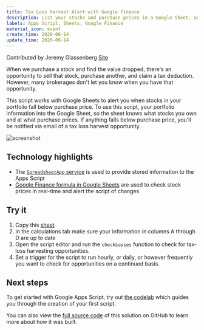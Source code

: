 ```yaml
---
title: Tax Loss Harvest Alert with Google Finance
description: List your stocks and purchase prices in a Google Sheet, and this script will alert you if you can sell the stock for a "tax loss harvest."
labels: Apps Script, Sheets, Google Finance
material_icon: event
create_time: 2020-06-14
update_time: 2020-06-14
---
```


Contributed by Jeremy Glassenberg [Site](https://www.apistrategist.com)

When we purchase a stock and find the value dropped, there's an opportunity to sell that stock, purchase another, and claim a tax deduction.  However, many brokerages don't let you know when you have that opportunity.  

This script works with Google Sheets to alert you when stocks in your portfolio fall below purchase price.  To use this script, your portfolio information into the Google Sheet, so the sheet knows what stocks you own and at what purchase prices. If anything falls below purchase price, you'll be notified via email of a tax loss harvest opportunity.

![screenshot](https://cdn.jsdelivr.net/gh/googleworkspace/solutions@master/tax-loss-harvest-alerts/screenshot.png)

## Technology highlights

- The [`SpreadsheetApp` service][spreadsheetapp-docs] is used to provide stored information to the Apps Script
- [Google Finance formula in Google Sheets](https://support.google.com/docs/answer/3093281?hl=en) are used to check stock prices in real-time and alert the script of changes


## Try it

1. Copy this [sheet][sheet-copy]
2. In the calculations tab make sure your information in columns A through D are up to date
3. Open the script editor and run the `checkLosses` function to check for tax-loss
   harvesting opportunities.
4. Set a trigger for the script to run hourly, or daily, or however frequently you want to check for opportunities on a continued basis.

## Next steps

To get started with Google Apps Script, try out [the codelab][codelab]
which guides you through the creation of your first script.

You can also view the [full source code][github] of this solution on GitHub to
learn more about how it was built.


[github]: https://github.com/googleworkspace/solutions/blob/master/tax-loss-harvest-alerts
[spreadsheetapp-docs]: https://developers.google.com/apps-script/reference/spreadsheet/spreadsheet-app
[sheet-copy]: https://docs.google.com/spreadsheets/d/1p389iohh_XVsYbj7EYz1xIbNSYz90k5yckAQ-fWA3C8/copy
[codelab]: https://codelabs.developers.google.com/codelabs/apps-script-intro
